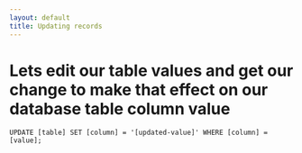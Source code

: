 ```yaml
---
layout: default
title: Updating records
---
```


# Lets edit our table values and get our change to make that effect on our database table column value

 `UPDATE [table] SET [column] = '[updated-value]' WHERE [column] = [value];`
